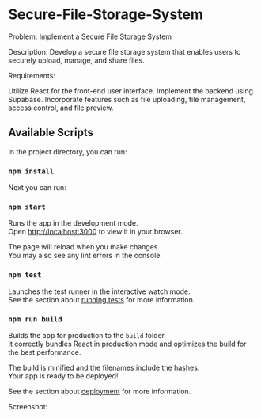 # Secure-File-Storage-System

Problem: Implement a Secure File Storage System

Description: Develop a secure file storage system that enables users to securely upload, manage, and share files.

Requirements:

Utilize React for the front-end user interface.
Implement the backend using Supabase.
Incorporate features such as file uploading, file management, access control, and file preview.

## Available Scripts

In the project directory, you can run:
### `npm install`

Next you can run:
### `npm start`

Runs the app in the development mode.\
Open [http://localhost:3000](http://localhost:3000) to view it in your browser.

The page will reload when you make changes.\
You may also see any lint errors in the console.

### `npm test`

Launches the test runner in the interactive watch mode.\
See the section about [running tests](https://facebook.github.io/create-react-app/docs/running-tests) for more information.

### `npm run build`

Builds the app for production to the `build` folder.\
It correctly bundles React in production mode and optimizes the build for the best performance.

The build is minified and the filenames include the hashes.\
Your app is ready to be deployed!

See the section about [deployment](https://facebook.github.io/create-react-app/docs/deployment) for more information.


Screenshot:

